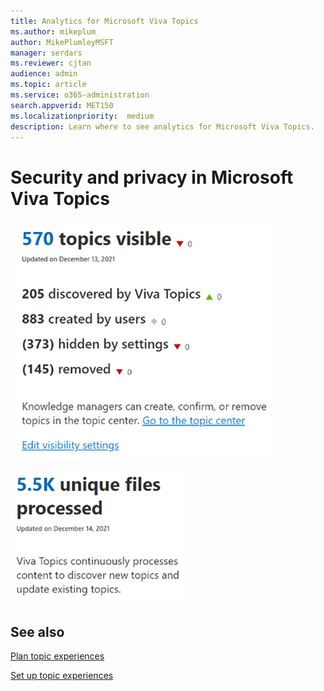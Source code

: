 ```yaml
---
title: Analytics for Microsoft Viva Topics
ms.author: mikeplum
author: MikePlumleyMSFT
manager: serdars
ms.reviewer: cjtan
audience: admin
ms.topic: article
ms.service: o365-administration
search.appverid: MET150
ms.localizationpriority:  medium
description: Learn where to see analytics for Microsoft Viva Topics.
---
```


# Security and privacy in Microsoft Viva Topics

![Screenshot of analytics for topics visible.](../media/topics-analytics-topics-visible.png) 




![Screenshot of analytics for unique files processed.](../media/topics-analytics-unique-files.png) 



## See also

[Plan topic experiences](plan-topic-experiences.md)

[Set up topic experiences](set-up-topic-experiences.md)
